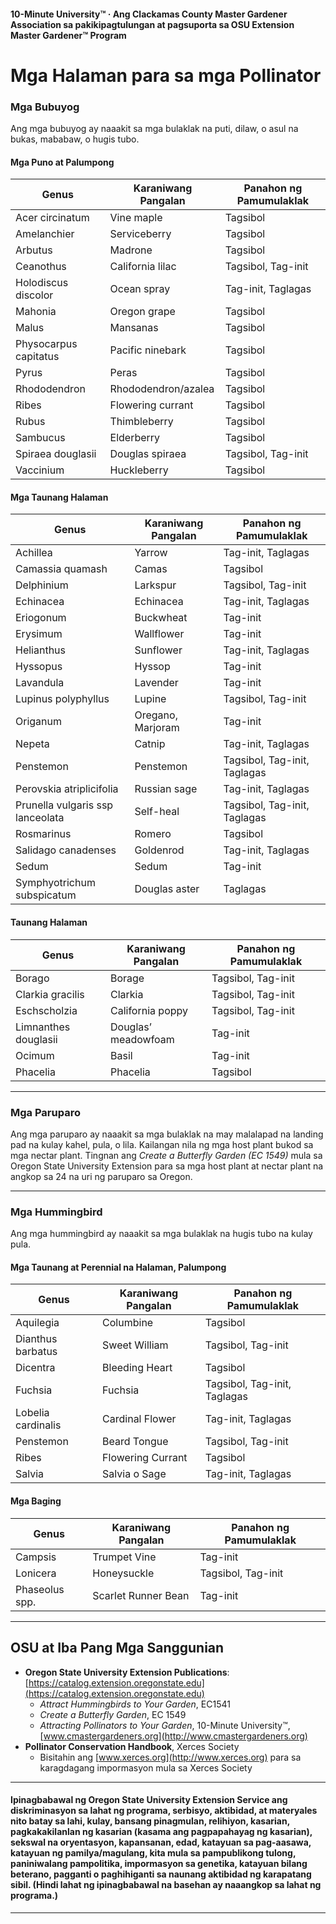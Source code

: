 #### 10-Minute University™ · Ang Clackamas County Master Gardener Association sa pakikipagtulungan at pagsuporta sa OSU Extension Master Gardener™ Program

# Mga Halaman para sa mga Pollinator

### Mga Bubuyog

Ang mga bubuyog ay naaakit sa mga bulaklak na puti, dilaw, o asul na bukas, mababaw, o hugis tubo.

#### Mga Puno at Palumpong

| Genus                  | Karaniwang Pangalan       | Panahon ng Pamumulaklak |
|------------------------|--------------------------|-------------------------|
| Acer circinatum        | Vine maple               | Tagsibol                |
| Amelanchier            | Serviceberry             | Tagsibol                |
| Arbutus                | Madrone                  | Tagsibol                |
| Ceanothus              | California lilac         | Tagsibol, Tag-init      |
| Holodiscus discolor    | Ocean spray              | Tag-init, Taglagas      |
| Mahonia                | Oregon grape             | Tagsibol                |
| Malus                  | Mansanas                 | Tagsibol                |
| Physocarpus capitatus  | Pacific ninebark         | Tagsibol                |
| Pyrus                  | Peras                    | Tagsibol                |
| Rhododendron           | Rhododendron/azalea      | Tagsibol                |
| Ribes                  | Flowering currant        | Tagsibol                |
| Rubus                  | Thimbleberry             | Tagsibol                |
| Sambucus               | Elderberry               | Tagsibol                |
| Spiraea douglasii      | Douglas spiraea          | Tagsibol, Tag-init      |
| Vaccinium              | Huckleberry              | Tagsibol                |

#### Mga Taunang Halaman

| Genus                        | Karaniwang Pangalan   | Panahon ng Pamumulaklak     |
|------------------------------|----------------------|-----------------------------|
| Achillea                     | Yarrow               | Tag-init, Taglagas          |
| Camassia quamash             | Camas                | Tagsibol                    |
| Delphinium                   | Larkspur             | Tagsibol, Tag-init          |
| Echinacea                    | Echinacea            | Tag-init, Taglagas          |
| Eriogonum                    | Buckwheat            | Tag-init                    |
| Erysimum                     | Wallflower           | Tag-init                    |
| Helianthus                   | Sunflower            | Tag-init, Taglagas          |
| Hyssopus                     | Hyssop               | Tag-init                    |
| Lavandula                    | Lavender             | Tag-init                    |
| Lupinus polyphyllus          | Lupine               | Tagsibol, Tag-init          |
| Origanum                     | Oregano, Marjoram    | Tag-init                    |
| Nepeta                       | Catnip               | Tag-init, Taglagas          |
| Penstemon                    | Penstemon            | Tagsibol, Tag-init, Taglagas|
| Perovskia atriplicifolia     | Russian sage         | Tag-init, Taglagas          |
| Prunella vulgaris ssp lanceolata | Self-heal        | Tagsibol, Tag-init, Taglagas|
| Rosmarinus                   | Romero               | Tagsibol                    |
| Salidago canadenses          | Goldenrod            | Tag-init, Taglagas          |
| Sedum                        | Sedum                | Tag-init                    |
| Symphyotrichum subspicatum   | Douglas aster        | Taglagas                    |

#### Taunang Halaman

| Genus                | Karaniwang Pangalan       | Panahon ng Pamumulaklak |
|----------------------|--------------------------|-------------------------|
| Borago               | Borage                   | Tagsibol, Tag-init      |
| Clarkia gracilis     | Clarkia                  | Tagsibol, Tag-init      |
| Eschscholzia         | California poppy         | Tagsibol, Tag-init      |
| Limnanthes douglasii | Douglas’ meadowfoam      | Tag-init                |
| Ocimum               | Basil                    | Tag-init                |
| Phacelia             | Phacelia                 | Tagsibol                |

---

### Mga Paruparo

Ang mga paruparo ay naaakit sa mga bulaklak na may malalapad na landing pad na kulay kahel, pula, o lila. Kailangan nila ng mga host plant bukod sa mga nectar plant. Tingnan ang *Create a Butterfly Garden (EC 1549)* mula sa Oregon State University Extension para sa mga host plant at nectar plant na angkop sa 24 na uri ng paruparo sa Oregon.

---

### Mga Hummingbird

Ang mga hummingbird ay naaakit sa mga bulaklak na hugis tubo na kulay pula.

#### Mga Taunang at Perennial na Halaman, Palumpong

| Genus                | Karaniwang Pangalan   | Panahon ng Pamumulaklak  |
|----------------------|----------------------|--------------------------|
| Aquilegia            | Columbine            | Tagsibol                 |
| Dianthus barbatus    | Sweet William        | Tagsibol, Tag-init       |
| Dicentra             | Bleeding Heart       | Tagsibol                 |
| Fuchsia              | Fuchsia              | Tagsibol, Tag-init, Taglagas |
| Lobelia cardinalis   | Cardinal Flower      | Tag-init, Taglagas       |
| Penstemon            | Beard Tongue         | Tagsibol, Tag-init       |
| Ribes                | Flowering Currant    | Tagsibol                 |
| Salvia               | Salvia o Sage        | Tag-init, Taglagas       |

#### Mga Baging

| Genus          | Karaniwang Pangalan        | Panahon ng Pamumulaklak |
|----------------|---------------------------|-------------------------|
| Campsis        | Trumpet Vine              | Tag-init                |
| Lonicera       | Honeysuckle               | Tagsibol, Tag-init      |
| Phaseolus spp. | Scarlet Runner Bean        | Tag-init                |

---

## OSU at Iba Pang Mga Sanggunian

- **Oregon State University Extension Publications**: [https://catalog.extension.oregonstate.edu](https://catalog.extension.oregonstate.edu)
    - *Attract Hummingbirds to Your Garden*, EC1541
    - *Create a Butterfly Garden*, EC 1549
    - *Attracting Pollinators to Your Garden*, 10-Minute University™, [www.cmastergardeners.org](http://www.cmastergardeners.org)
- **Pollinator Conservation Handbook**, Xerces Society
    - Bisitahin ang [www.xerces.org](http://www.xerces.org) para sa karagdagang impormasyon mula sa Xerces Society

---

#### Ipinagbabawal ng Oregon State University Extension Service ang diskriminasyon sa lahat ng programa, serbisyo, aktibidad, at materyales nito batay sa lahi, kulay, bansang pinagmulan, relihiyon, kasarian, pagkakakilanlan ng kasarian (kasama ang pagpapahayag ng kasarian), sekswal na oryentasyon, kapansanan, edad, katayuan sa pag-aasawa, katayuan ng pamilya/magulang, kita mula sa pampublikong tulong, paniniwalang pampolitika, impormasyon sa genetika, katayuan bilang beterano, pagganti o paghihiganti sa naunang aktibidad ng karapatang sibil. (Hindi lahat ng ipinagbabawal na basehan ay naaangkop sa lahat ng programa.)
---